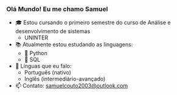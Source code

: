 ### Olá Mundo! Eu me chamo Samuel 

- 🎓 Estou cursando o primeiro semestre do curso de Análise e desenvolvimento de sistemas
    * UNINTER
- 📚 Atualmente estou estudando as linguagens:
    * 🐍 Python
    * 🐬 SQL
- 💬 Línguas que eu falo:
    * Português (nativo)
    * Inglês (intermediário-avançado)
- 📫 Contato: samuelcouto2003@outlook.com
